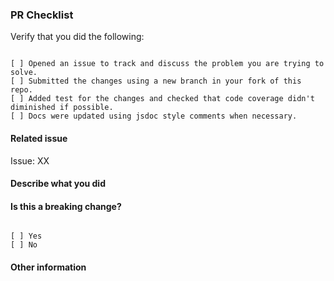 ### PR Checklist

Verify that you did the following:

<pre><code>
[ ] Opened an issue to track and discuss the problem you are trying to solve.
[ ] Submitted the changes using a new branch in your fork of this repo.
[ ] Added test for the changes and checked that code coverage didn't diminished if possible. 
[ ] Docs were updated using jsdoc style comments when necessary.
</code></pre>


#### Related issue
<!-- Write the issue number related to this PR. -->

Issue: XX

#### Describe what you did

<!-- eg: Added a new component named "...", a new directive, service, etc  -->

#### Is this a breaking change?

<pre><code>
[ ] Yes
[ ] No
</code></pre>

#### Other information
